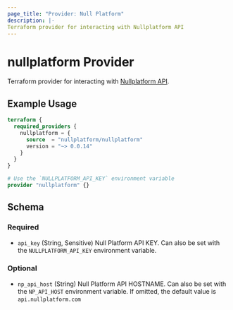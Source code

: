 ```yaml
---
page_title: "Provider: Null Platform"
description: |-
Terraform provider for interacting with Nullplatform API
---
```


# nullplatform Provider

Terraform provider for interacting with [Nullplatform API](https://docs.nullplatform.com/api/getting-started).

## Example Usage

```terraform
terraform {
  required_providers {
    nullplatform = {
      source  = "nullplatform/nullplatform"
      version = "~> 0.0.14"
    }
  }
}

# Use the `NULLPLATFORM_API_KEY` environment variable
provider "nullplatform" {}
```

<!-- schema generated by tfplugindocs -->

## Schema

### Required

- `api_key` (String, Sensitive) Null Platform API KEY. Can also be set with the `NULLPLATFORM_API_KEY` environment variable.

### Optional

- `np_api_host` (String) Null Platform API HOSTNAME. Can also be set with the `NP_API_HOST` environment variable. If omitted, the default value is `api.nullplatform.com`
